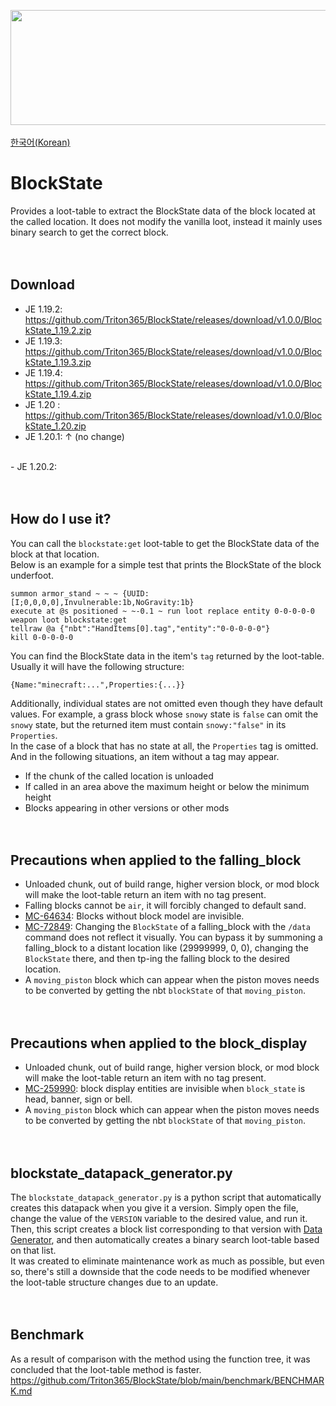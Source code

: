 <img src="https://user-images.githubusercontent.com/93764565/224527804-182f2369-8739-428b-8d2c-56ed234983e0.gif"  width="682" height="184"><br>
<br>
[한국어(Korean)](https://github.com/Triton365/BlockState/blob/main/README_KR.md)<br>

# BlockState
Provides a loot-table to extract the BlockState data of the block located at the called location. It does not modify the vanilla loot, instead it mainly uses binary search to get the correct block.<br>
<br><br>

## Download
- JE 1.19.2: <https://github.com/Triton365/BlockState/releases/download/v1.0.0/BlockState_1.19.2.zip>
- JE 1.19.3: <https://github.com/Triton365/BlockState/releases/download/v1.0.0/BlockState_1.19.3.zip>
- JE 1.19.4: <https://github.com/Triton365/BlockState/releases/download/v1.0.0/BlockState_1.19.4.zip>
- JE 1.20  : <https://github.com/Triton365/BlockState/releases/download/v1.0.0/BlockState_1.20.zip>
- JE 1.20.1: ↑ (no change)
<br>
- JE 1.20.2: <https://github.com/Triton365/BlockState/releases/download/v1.0.1/BlockState_1.20.2.zip>
<br><br><br>

## How do I use it?
You can call the `blockstate:get` loot-table to get the BlockState data of the block at that location.<br>
Below is an example for a simple test that prints the BlockState of the block underfoot.<br>
```mcfunction
summon armor_stand ~ ~ ~ {UUID:[I;0,0,0,0],Invulnerable:1b,NoGravity:1b}
execute at @s positioned ~ ~-0.1 ~ run loot replace entity 0-0-0-0-0 weapon loot blockstate:get
tellraw @a {"nbt":"HandItems[0].tag","entity":"0-0-0-0-0"}
kill 0-0-0-0-0
```
You can find the BlockState data in the item's `tag` returned by the loot-table.<br>
Usually it will have the following structure:<br>
```
{Name:"minecraft:...",Properties:{...}}
```
Additionally, individual states are not omitted even though they have default values. For example, a grass block whose `snowy` state is `false` can omit the `snowy` state, but the returned item must contain `snowy:"false"` in its `Properties`.<br>
In the case of a block that has no state at all, the `Properties` tag is omitted. And in the following situations, an item without a tag may appear.
- If the chunk of the called location is unloaded
- If called in an area above the maximum height or below the minimum height
- Blocks appearing in other versions or other mods
<br><br><br>

## Precautions when applied to the falling_block
- Unloaded chunk, out of build range, higher version block, or mod block will make the loot-table return an item with no tag present.
- Falling blocks cannot be `air`, it will forcibly changed to default sand.
- [MC-64634](https://bugs.mojang.com/browse/MC-64634): Blocks without block model are invisible.
- [MC-72849](https://bugs.mojang.com/browse/MC-72849): Changing the `BlockState` of a falling_block with the `/data` command does not reflect it visually. You can bypass it by summoning a falling_block to a distant location like (29999999, 0, 0), changing the `BlockState` there, and then tp-ing the falling block to the desired location.
- A `moving_piston` block which can appear when the piston moves needs to be converted by getting the nbt `blockState` of that `moving_piston`.
<br><br><br>

## Precautions when applied to the block_display
- Unloaded chunk, out of build range, higher version block, or mod block will make the loot-table return an item with no tag present.
- [MC-259990](https://bugs.mojang.com/browse/MC-259990): block display entities are invisible when `block_state` is head, banner, sign or bell.
- A `moving_piston` block which can appear when the piston moves needs to be converted by getting the nbt `blockState` of that `moving_piston`.
<br><br><br>

## blockstate_datapack_generator.py
The `blockstate_datapack_generator.py` is a python script that automatically creates this datapack when you give it a version. Simply open the file, change the value of the `VERSION` variable to the desired value, and run it. Then, this script creates a block list corresponding to that version with [Data Generator](https://minecraft.fandom.com/wiki/Tutorials/Running_the_data_generator), and then automatically creates a binary search loot-table based on that list.<br>
It was created to eliminate maintenance work as much as possible, but even so, there's still a downside that the code needs to be modified whenever the loot-table structure changes due to an update.<br>
<br><br>

## Benchmark
As a result of comparison with the method using the function tree, it was concluded that the loot-table method is faster.<br>
<https://github.com/Triton365/BlockState/blob/main/benchmark/BENCHMARK.md><br>
<br><br>
